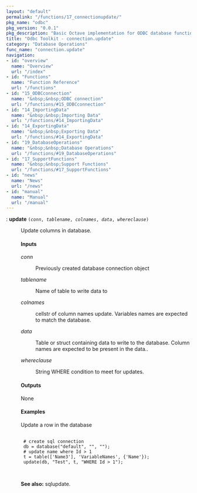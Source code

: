 ```yaml
---
layout: "default"
permalink: "/functions/17_connectionupdate/"
pkg_name: "odbc"
pkg_version: "0.0.1"
pkg_description: "Basic Octave implementation for ODBC database functionality"
title: "Odbc Toolkit - connection.update"
category: "Database Operations"
func_name: "connection.update"
navigation:
- id: "overview"
  name: "Overview"
  url: "/index"
- id: "Functions"
  name: "Function Reference"
  url: "/functions"
- id: "15_ODBCconnection"
  name: "&nbsp;&nbsp;ODBC connection"
  url: "/functions/#15_ODBCconnection"
- id: "14_ImportingData"
  name: "&nbsp;&nbsp;Importing Data"
  url: "/functions/#14_ImportingData"
- id: "14_ExportingData"
  name: "&nbsp;&nbsp;Exporting Data"
  url: "/functions/#14_ExportingData"
- id: "19_DatabaseOperations"
  name: "&nbsp;&nbsp;Database Operations"
  url: "/functions/#19_DatabaseOperations"
- id: "17_SupportFunctions"
  name: "&nbsp;&nbsp;Support Functions"
  url: "/functions/#17_SupportFunctions"
- id: "news"
  name: "News"
  url: "/news"
- id: "manual"
  name: "Manual"
  url: "/manual"
---
```

<dl class="first-deftypefn">
<dt class="deftypefn" id="index-update"><span class="category-def">: </span><span><strong class="def-name">update</strong> <code class="def-code-arguments">(<var class="var">conn</var>, <var class="var">tablename</var>, <var class="var">colnames</var>, <var class="var">data</var>, <var class="var">whereclause</var>)</code><a class="copiable-link" href='#index-update'></a></span></dt>
<dd><p>Update columns in database.
</p>
<h4 class="subsubheading" id="Inputs">Inputs</h4>
<dl class="table">
<dt><var class="var">conn</var></dt>
<dd><p>Previously created database connection object
 </p></dd>
<dt><var class="var">tablename</var></dt>
<dd><p>Name of table to write data to
 </p></dd>
<dt><var class="var">colnames</var></dt>
<dd><p>cellstr of column names update. Variables names are expected to match the database.
 </p></dd>
<dt><var class="var">data</var></dt>
<dd><p>Table or struct containing data to write to the database. Column names are expected to be present in the data..
 </p></dd>
<dt><var class="var">whereclause</var></dt>
<dd><p>String WHERE condition to meet for updates.
 </p></dd>
</dl>

<h4 class="subsubheading" id="Outputs">Outputs</h4>
<p>None
</p>
<h4 class="subsubheading" id="Examples">Examples</h4>
<p>Update a row in the database
 </p><div class="example">
<pre class="example-preformatted"> <code class="code">
 # create sql connection
 db = database(&quot;default&quot;, &quot;&quot;, &quot;&quot;);
 # update name where Id &gt; 1
 t = table(['Name3'], 'VariableNames', {'Name'});
 update(db, &quot;Test&quot;, t, &quot;WHERE Id &gt; 1&quot;);
 </code>
 </pre></div>


<p><strong class="strong">See also:</strong> sqlupdate.
 </p></dd></dl>